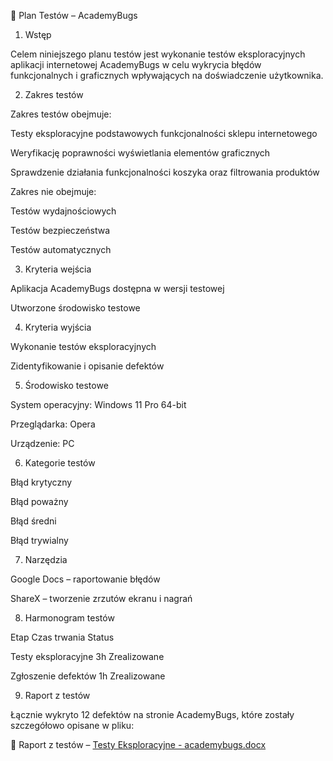 📄 Plan Testów – AcademyBugs

1. Wstęp

Celem niniejszego planu testów jest wykonanie testów eksploracyjnych aplikacji internetowej AcademyBugs w celu wykrycia błędów funkcjonalnych i graficznych wpływających na doświadczenie użytkownika.

2. Zakres testów
   
Zakres testów obejmuje:

Testy eksploracyjne podstawowych funkcjonalności sklepu internetowego

Weryfikację poprawności wyświetlania elementów graficznych

Sprawdzenie działania funkcjonalności koszyka oraz filtrowania produktów

Zakres nie obejmuje:

Testów wydajnościowych

Testów bezpieczeństwa

Testów automatycznych

3. Kryteria wejścia

Aplikacja AcademyBugs dostępna w wersji testowej

Utworzone środowisko testowe

4. Kryteria wyjścia

Wykonanie testów eksploracyjnych

Zidentyfikowanie i opisanie defektów

5. Środowisko testowe
   
System operacyjny: Windows 11 Pro 64-bit

Przeglądarka: Opera

Urządzenie: PC

6. Kategorie testów
   
Błąd krytyczny

Błąd poważny

Błąd średni

Błąd trywialny

7. Narzędzia
   
Google Docs – raportowanie błędów

ShareX – tworzenie zrzutów ekranu i nagrań

8. Harmonogram testów
   
Etap	Czas trwania	Status

Testy eksploracyjne	3h	Zrealizowane

Zgłoszenie defektów	1h	Zrealizowane

9. Raport z testów

Łącznie wykryto 12 defektów na stronie AcademyBugs, które zostały szczegółowo opisane w pliku:

📄 Raport z testów – [Testy Eksploracyjne - academybugs.docx](./Testy%20Eksploracyjne%20-%20academybugs.docx)

